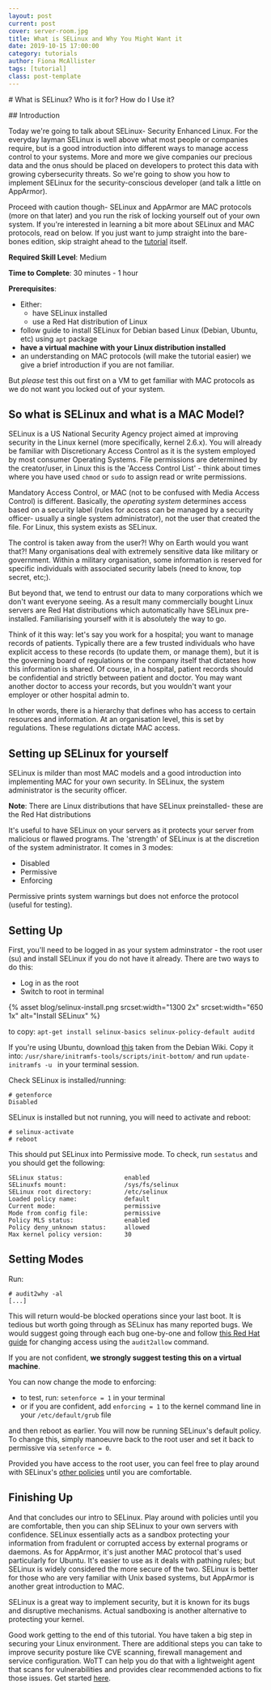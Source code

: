 ```yaml
---
layout: post
current: post
cover: server-room.jpg
title: What is SELinux and Why You Might Want it
date: 2019-10-15 17:00:00
category: tutorials
author: Fiona McAllister
tags: [tutorial]
class: post-template
---
```

# What is SELinux? Who is it for? How do I Use it?

## Introduction

Today we're going to talk about SELinux- Security Enhanced Linux. For the everyday layman SELinux is well above what most people or companies require, but is a good introduction into different ways to manage access control to your systems. More and more we give companies our precious data and the onus should be placed on developers to protect this data with growing cybersecurity threats. So we're going to show you how to implement SELinux for the security-conscious developer (and talk a little on AppArmor).

Proceed with caution though- SELinux and AppArmor are MAC protocols (more on that later) and you run the risk of locking yourself out of your own system. If you're interested in learning a bit more about SELinux and MAC protocols, read on below. If you just want to jump straight into the bare-bones edition, skip straight ahead to the [tutorial](#tutorial) itself.

**Required Skill Level**: Medium

**Time to Complete**: 30 minutes - 1 hour

**Prerequisites**: 

 * Either:
    * have SELinux installed
    * use a Red Hat distribution of Linux
 * follow guide to install SELinux for Debian based Linux (Debian, Ubuntu, etc) using `apt` package
 * **have a virtual machine with your Linux distribution installed**
 * an understanding on MAC protocols (will make the tutorial easier) we give a brief introduction if you are not familiar. 
 
But *please* test this out first on a VM to get familiar with MAC protocols as we do not want you locked out of your system.

## So what is SELinux and what is a MAC Model?

SELinux is a US National Security Agency project aimed at improving security in the Linux kernel (more specifically, kernel 2.6.x). You will already be familiar with Discretionary Access Control as it is the system employed by most consumer Operating Systems. File permissions are determined by the creator/user, in Linux this is the 'Access Control List' - think about times where you have used `chmod` or `sudo` to assign read or write permissions.

Mandatory Access Control, or MAC (not to be confused with Media Access Control) is different. Basically, the *operating system* determines access based on a security label (rules for access can be managed by a security officer- usually a single system administrator), not the user that created the file. For Linux, this system exists as SELinux. 

The control is taken away from the user?! Why on Earth would you want that?! Many organisations deal with extremely sensitive data like military or government. Within a military organisation, some information is reserved for specific individuals with associated security labels (need to know, top secret, etc;). 

But beyond that, we tend to entrust our data to many corporations which we don't want everyone seeing. As a result many commercially bought Linux servers are Red Hat distributions which automatically have SELinux pre-installed. Familiarising yourself with it is absolutely the way to go.

Think of it this way: let's say you work for a hospital; you want to manage records of patients. Typically there are a few trusted individuals who have explicit access to these records (to update them, or manage them), but it is the governing board of regulations or the company itself that dictates how this information is shared. Of course, in a hospital, patient records should be confidential and strictly between patient and doctor. You may want another doctor to access your records, but you wouldn't want your employer or other hospital admin to.

In other words, there is a hierarchy that defines who has access to certain resources and information. At an organisation level, this is set by regulations. These regulations dictate MAC access.

## <a name = "tutorial"> </a> Setting up SELinux for yourself

SELinux is milder than most MAC models and a good introduction into implementing MAC for your own security. In SELinux, the system administrator is the security officer.

**Note**: There are Linux distributions that have SELinux preinstalled- these are the Red Hat distributions

It's useful to have SELinux on your servers as it protects your server from malicious or flawed programs. The 'strength' of SELinux is at the discretion of the system administrator. It comes in 3 modes:

 * Disabled
 * Permissive
 * Enforcing

Permissive prints system warnings but does not enforce the protocol (useful for testing).

## Setting Up

First, you'll need to be logged in as your system adminstrator - the root user (su) and install SELinux if you do not have it already. There are two ways to do this:

 * Log in as the root 
 * Switch to root in terminal

{% asset blog/selinux-install.png srcset:width="1300 2x" srcset:width="650 1x" alt="Install SELinux" %}

to copy: `apt-get install selinux-basics selinux-policy-default auditd`

If you're using Ubuntu, download [this](https://wiki.debian.org/SELinux/Setup?action=AttachFile&do=view&target=_load_selinux_policy) taken from the Debian Wiki. Copy it into: `/usr/share/initramfs-tools/scripts/init-bottom/` and run `update-initramfs -u ` in your terminal session.

Check SELinux is installed/running:

```
# getenforce
Disabled
```

SELinux is installed but not running, you will need to activate and reboot:

```
# selinux-activate
# reboot
```

This should put SELinux into Permissive mode. To check, run `sestatus` and you should get the following:

```
SELinux status:                 enabled
SELinuxfs mount:                /sys/fs/selinux
SELinux root directory:         /etc/selinux
Loaded policy name:             default
Current mode:                   permissive
Mode from config file:          permissive
Policy MLS status:              enabled
Policy deny_unknown status:     allowed
Max kernel policy version:      30
```

## Setting Modes

Run: 

```
# audit2why -al
[...]
```
This will return would-be blocked operations since your last boot. It is tedious but worth going through as SELinux has many reported bugs. We would suggest going through each bug one-by-one and follow [this Red Hat guide](https://access.redhat.com/documentation/en-us/red_hat_enterprise_linux/6/html/security-enhanced_linux/sect-security-enhanced_linux-fixing_problems-allowing_access_audit2allow) for changing access using the `audit2allow` command.

If you are not confident, **we strongly suggest testing this on a virtual machine**.

You can now change the mode to enforcing:
 * to test, run: `setenforce = 1` in your terminal
 * or if you are confident, add `enforcing = 1` to the kernel command line in your `/etc/default/grub` file

and then reboot as earlier. You will now be running SELinux's default policy. To change this, simply manoeuvre back to the root user and set it back to permissive via `setenforce = 0`. 

Provided you have access to the root user, you can feel free to play around with SELinux's [other policies](https://docs.fedoraproject.org/en-US/quick-docs/changing-selinux-states-and-modes/) until you are comfortable.

## Finishing Up

And that concludes our intro to SELinux. Play around with policies until you are comfortable, then you can ship SELinux to your own servers with confidence. SELinux essentially acts as a sandbox protecting your information from fradulent or corrupted access by external programs or daemons. As for AppArmor, it's just another MAC protocol that's used particularly for Ubuntu. It's easier to use as it deals with pathing rules; but SELinux is widely considered the more secure of the two. SELinux is better for those who are very familiar with Unix based systems, but AppArmor is another great introduction to MAC. 

SELinux is a great way to implement security, but it is known for its bugs and disruptive mechanisms. Actual sandboxing is another alternative to protecting your kernel.

Good work getting to the end of this tutorial. You have taken a big step in securing your Linux environment. There are additional steps you can take to improve security posture like CVE scanning, firewall management and service configuration. WoTT can help you do that with a lightweight agent that scans for vulnerabilities and provides clear recommended actions to fix those issues. Get started [here]({{site.url}}/documentation/getting-started).
